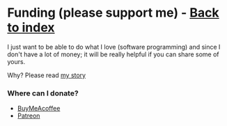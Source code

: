 # Funding (please support me) - [Back to index](../)

I just want to be able to do what I love (software programming) and since I don't have a lot of money; it will be really helpful if you can share some of yours.

Why? Please read [my story](my_story.md)

### Where can I donate?
- [BuyMeAcoffee](https://www.buymeacoffee.com/JoakimCh)
- [Patreon](https://www.patreon.com/jlc_software)
